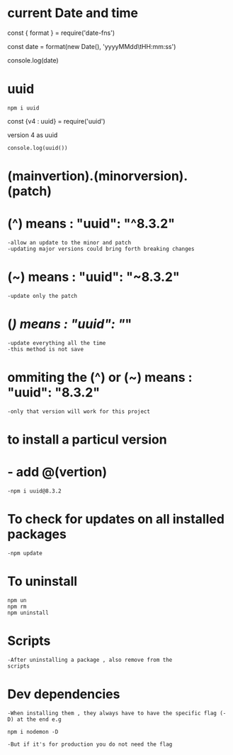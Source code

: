

# current Date and time 

const { format } = require('date-fns')

const date = format(new Date(), 'yyyyMMdd\tHH:mm:ss')

console.log(date)

# uuid 

    npm i uuid 

   const {v4 : uuid} = require('uuid') 

version 4 as uuid 

    console.log(uuid())

# (mainvertion).(minorversion).(patch)

# (^) means :  "uuid": "^8.3.2"
    -allow an update to the minor and patch 
    -updating major versions could bring forth breaking changes 

# (~) means : "uuid": "~8.3.2"
    -update only the patch 

# (*) means : "uuid": "*" 
    -update everything all the time 
    -this method is not save 


# ommiting the (^) or (~) means :   "uuid": "8.3.2"
    -only that version will work for this project 


# to install a particul version 
#    - add @(vertion)
    -npm i uuid@8.3.2 


# To check for updates on all installed packages 
    -npm update 


# To uninstall 
    npm un 
    npm rm 
    npm uninstall 

# Scripts 
    -After uninstalling a package , also remove from the 
    scripts

# Dev dependencies 
    -When installing them , they always have to have the specific flag (-D) at the end e.g

    npm i nodemon -D

    -But if it's for production you do not need the flag 


